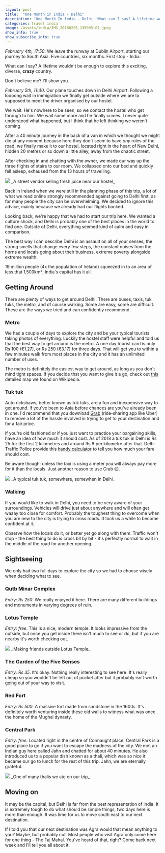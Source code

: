 ```yaml
---
layout: post
title:  "One Month in India - Delhi"
description: "One Month In India - Delhi. What can I say? A lifetime wouldn't be enough to explore this exciting, diverse, crazy country."
categories: travel india
image: /assets/india/IMG_20180205_135005-01.jpeg
show_info: true
show_subscribe_info: true
---
```


*February 4th, 17:50*. We leave the runway at Dublin Airport, starting our journey to South Asia. Five countries, six months. First stop - India.

What can I say? A lifetime wouldn't be enough to explore this exciting, diverse, **crazy** country. 

Don't believe me? I'll show you.

*February 5th, 11:40*. Our plane touches down in Delhi Airport. Following a loooong wait in immigration we finally get outside where we are to supposed to meet the driver organised by our hostel.

We wait. He's nowhere to be seen, so we contact the hostel who get through to him. We wait some more and he finally comes. I never quite understood what happened, but I think that he left thinking we weren't coming.

After a 40 minute journey in the back of a van in which we thought we might die at any moment because here they don't seem to have _any_ rules of the road, we finally make it to our hostel, located right in the heart of New Delhi, hidden 20 metres or so down a little alley, away from the chaotic street.

After checking in and chatting with the owner, we made our way up the three flights of stairs to our room. We collapsed onto our bed and quickly fell asleep, exhaused from the 13 hours of travelling.

<img class="post-image post-image-1" src="/assets/india/IMG_20180205_161449-01.jpeg">
_A street vendor selling fresh juice near our hostel_

Back in Ireland when we were still in the planning phase of this trip, a lot of what we read online strongly recommended against going to Delhi first, as for many people the city can be overwhelming. We decided to ignore this advice, mainly because we already had our flights booked. 

Looking back, we're happy that we had to start our trip here. We wanted a culture shock, and Delhi is probably one of the best places in the world to find one. Outside of Delhi, everything seemed kind of calm and easy in comparison.

The best way I can describe Delhi is an assault on all of your senses; the strong smells that change every few steps, the constant noises from the horns and locals going about their business, extreme poverty alongside extreme wealth.

19 million people (4x the population of Ireland) squeezed in to an area of less that 1,500km², India's capital has it all.

## Getting Around

There are plenty of ways to get around Delhi. There are buses, taxis, tuk tuks, the metro, and of course walking. Some are easy, some are difficult. These are the ways we tried and can confidently recommend.

### Metro

We had a couple of days to explore the city and be your typical tourists taking photos of everything. Luckily the hostel staff were helpful and told us that the best way to get around is the metro. A one day tourist card is only Rs 100 (€1.27), or Rs 250 (€3.17) for three days. That will get you to within a few minutes walk from most places in the city and it has an unlimited number of uses.

The metro is definitely the easiest way to get around, as long as you don't mind tight spaces. If you decide that you want to give it a go, check out [this](/assets/india/Delhi_Metro_System.jpg) detailed map we found on Wikipedia.

### Tuk tuk

Auto rickshaws, better known as tuk tuks, are a fun and inexpensive way to get around. If you've been to Asia before chances are you've already been in one. I'd recommend that you download [Grab](https://r.grab.com/grabeyygnut4) (ride-sharing app like Uber) to remove a lot of the hassle involved in trying to get to your destination and for a fair price.

If you're old fashioned or if you just want to practice your bargaining skills, have an idea of how much it should cost. As of 2018 a tuk tuk in Delhi is Rs 25 for the first 2 kilometres and around Rs 8 per kilometre after that. Delhi Traffic Police provide this [handy calculator](https://delhitrafficpolice.nic.in/public-interface/auto-rickshaw-taxi-fare-calculator/) to tell you how much your fare should cost.

Be aware though: unless the taxi is using a meter you will always pay more for it than the locals. Just another reason to use Grab 😉.

<img class="post-image post-image-1" src="/assets/india/IMG_20180205_135005-01.jpeg">
_A typical tuk tuk, somewhere, somewhen in Delhi_

### Walking

If you would like to walk in Delhi, you need to be very aware of your surroundings. Vehicles will drive just about anywhere and will often get waaay too close for comfort. Probably the toughest thing to overcome when you are new to the city is trying to cross roads. It took us a while to become confident at it. 

Observe how the locals do it, or better yet go along with them. Traffic won't stop - the best thing to do is cross bit by bit - it's perfectly normal to wait in the middle of the road for another opening.

## Sightseeing

We only had two full days to explore the city so we had to choose wisely when deciding what to see.

### Qutb Minar Complex

*Entry: Rs 250*. We really enjoyed it here. There are many different buildings and monuments in varying degrees of ruin.

### Lotus Temple

*Entry: free*. This is a nice, modern temple. It looks impressive from the outside, but once you get inside there isn't much to see or do, but if you are nearby it's worth checking out.

<img class="post-image post-image-1" src="/assets/india/IMG_20180206_152821498_HDR.jpg">
_Making friends outside Lotus Temple_

### The Garden of the Five Senses

*Entry: Rs 35*. It's okay. Nothing really interesting to see here. It's really cheap so you wouldn't be left out of pocket after but it probably isn't worth going out of your way to visit.

### Red Fort

*Entry: Rs 500*. A massive fort made from sandstone in the 1600s. It's definitely worth venturing inside these old walls to witness what was once the home of the Mughal dynasty.

### Central Park

*Entry: free*. Located right in the centre of Connaught place, Central Park is a good place to go if you want to escape the madness of the city. We met an Indian guy here called Jahn and chatted for about 40 minutes. He also introduced us to a popular dish known as a thali, which was so nice it became our go to lunch for the rest of this trip. Jahn, we are eternally grateful.

<img class="post-image post-image-1" src="/assets/india/IMG_20180213_151900982-01.jpeg">
_One of many thalis we ate on our trip_

## Moving on

It may be the capital, but Delhi is far from the best representation of India. It is extremely tough to do what should be simple things, two days here is more than enough. It was time for us to move south east to our next destination.

If I told you that our next destination was Agra would that mean anything to you? Maybe, but probably not. Most people who visit Agra only come here for one thing - The Taj Mahal. You've heard of that, right? Come back next week and I'll tell you all about it.